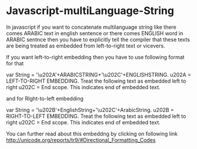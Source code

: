 # Javascript-multiLanguage-String
In javascript if you want to concatenate multilanguage string like there comes ARABIC text in english sentence or there comes ENGLISH word in ARABIC sentnce then you have to explicitly tell the compiler that these texts are being treated as embedded from left-to-right text or vicevers.

If you want left-to-right embedding then you have to use following format for that

var String  = '\u202A'+ARABICSTRING+'\u202C'+ENGLISHSTRING.
u202A = LEFT-TO-RIGHT EMBEDDING. Treat the following text as embedded left to right
u202C = End scope. This indicates end of embedded text.

and for RIght-to-left embedding 

var String  = '\u202B'+EnglishString+'\u202C'+ArabicString.
u202B = RIGHT-TO-LEFT EMBEDDING. Treat the following text as embedded left to right
u202C = End scope. This indicates end of embedded text.

You can further read about this embeddng by clicking on following link
http://unicode.org/reports/tr9/#Directional_Formatting_Codes


